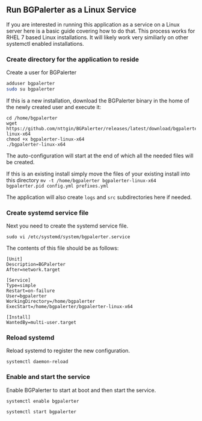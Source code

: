 ## Run BGPalerter as a Linux Service
If you are interested in running this application as a service on a Linux server here is a basic guide covering how to do that.  This process works for RHEL 7 based Linux installations.  It will likely work very similiarly on other systemctl enabled installations.

### Create directory for the application to reside
Create a user for BGPalerter

```bash
adduser bgpalerter
sudo su bgpalerter
```

If this is a new installation, download the BGPalerter binary in the home of the newly created user and execute it:

```
cd /home/bgpalerter
wget https://github.com/nttgin/BGPalerter/releases/latest/download/bgpalerter-linux-x64
chmod +x bgpalerter-linux-x64
./bgpalerter-linux-x64
```
The auto-configuration will start at the end of which all the needed files will be created.

If this is an existing install simply move the files of your existing install into this directory `mv -t /home/bgpalerter bgpalerter-linux-x64 bgpalerter.pid config.yml prefixes.yml`

The application will also create `logs` and `src` subdirectories here if needed. 

### Create systemd service file
Next you need to create the systemd service file.

`sudo vi /etc/systemd/system/bgpalerter.service`

The contents of this file should be as follows:

```
[Unit]
Description=BGPalerter
After=network.target

[Service]
Type=simple
Restart=on-failure
User=bgpalerter
WorkingDirectory=/home/bgpalerter
ExecStart=/home/bgpalerter/bgpalerter-linux-x64

[Install]
WantedBy=multi-user.target
```

### Reload systemd
Reload systemd to register the new configuration.

`systemctl daemon-reload`

### Enable and start the service
Enable BGPalerter to start at boot and then start the service.

`systemctl enable bgpalerter`

`systemctl start bgpalerter`
